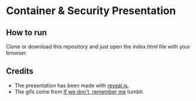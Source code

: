 # Container & Security Presentation

## How to run

Clone or download this repository and just open the _index.html_ file with your browser.

## Credits

- The presentation has been made with [reveal.js](https://github.com/hakimel/reveal.js/),
- The gifs come from [If we don't, remember me](https://iwdrm.tumblr.com/) tumblr.
